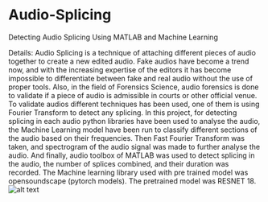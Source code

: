 # Audio-Splicing
Detecting Audio Splicing Using MATLAB and Machine Learning

Details:
Audio Splicing is a technique of attaching different pieces of audio together 
to create a new edited audio. Fake audios have become a trend now, and 
with the increasing expertise of the editors it has become impossible to 
differentiate between fake and real audio without the use of proper tools. 
Also, in the field of Forensics Science, audio forensics is done to validate if a 
piece of audio is admissible in courts or other official venue. To validate 
audios different techniques has been used, one of them is using Fourier 
Transform to detect any splicing. In this project, for detecting splicing in each 
audio python libraries have been used to analyse the audio, the Machine 
Learning model have been run to classify different sections of the audio 
based on their frequencies. Then Fast Fourier Transform was taken, and 
spectrogram of the audio signal was made to further analyse the audio. And 
finally, audio toolbox of MATLAB was used to detect splicing in the audio, the 
number of splices combined, and their duration was recorded. The Machine 
learning library used with pre trained model was opensoundscape (pytorch 
models). The pretrained model was RESNET 18.
![alt text](https://ibb.co/qjCfg89)
